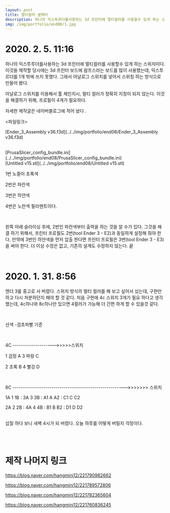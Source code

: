 ```yaml
---
layout: post
title: 멀티컬러 샐랙터
description: 하나의 익스투루더를사용하는 3d 프린터에 멀티컬러를 사용할수 있게 하는 스위치. 
img: /img/portfolio/end08/1.jpg
---
```



# 2020. 2. 5. 11:16

하나의 익스투루더를사용하는 3d 프린터에 멀티컬러를 사용할수 있게 하는 스위치이다. 이것을 제작할 당시에는 
3d 프린터 보드에 람프스라는 보드를 많이 사용했는데, 익스투르더를 1개 밖에 쓰지 못했다. 그래서 아날로그 스위치를
넣어서 스위칭 하는 방식으로 만들어 봤다. 



아날로그 스위치를 이용해서 툴 체인지시, 멀티 컬러가 정확히 지정이 되지 않는다. 이것을 해결하기 위해, 프로필이 4개가 필요하다. 

자세한 제작글은 네이버블로그에 적어 놨다 .


​<파일링크>


[Ender_3_Assembly v36.f3d](../../img/portfolio/end08/Ender_3_Assembly v36.f3d)

<br/>
[PrusaSlicer_config_bundle.ini](../../img/portfolio/end08/PrusaSlicer_config_bundle.ini)

<br/>
[Untitled v15.stl](../../img/portfolio/end08/Untitled v15.stl)



<br/>

<div class="img_row">
	<img class="col three" src="{{ site.baseurl }}/img/portfolio/end08/1.jpg" alt="" title="example image"/>
</div>


1번 노즐이 초록색

2번은 파란색

3번은 하얀색

4번은 노란색 필라멘트이다. 

​

 왼쪽 아래 슬라이싱 후에, 2번인 파란색부터 출력을 하는 것을 알 수가 있다. 그것을 해결 하기 위해서, 프린터 프로필도 2번(tool Ender 3 - E2)과 동일하게 설정해 줘야 한다. 만약에 3번인 하얀색을 먼저 압출 한다면 프린터 프로필은 3번(tool Ender 3 - E3)을 써야 한다. 더 이상 수정은 없고, 기존의 설계도 수정하지 않는다. 끝

<div class="img_row">
<img class="col one" src="{{ site.baseurl }} /img/portfolio/end08/3.png" alt="" title="example image"/>
<img class="col one" src="{{ site.baseurl }} /img/portfolio/end08/4.png" alt="" title="example image"/>
<img class="col one" src="{{ site.baseurl }} /img/portfolio/end08/5.png" alt="" title="example image"/>
		
</div>

# 2020. 1. 31. 8:56 
    
 엔더 3를 중고로 사 버렸다. 스위치 방식의 멀티 컬러를 해 보고 싶어서 샀는데, 구현만 하고 다시 처분하던지 해야 할 것 같다. 처음 구현에 4c 스위치 3개가 필요 하다고 생각했는데, 4c하나와 8c하나만 있으면 4컬러가 가능해 더 간편 하게 할 수 있을것 같다. 

​

선색 -검초파빨 기준

​

4C  -------------------->>>>>스위치

1 검정 A     3 파랑  C

2 초록 B     4  빨강 D

​

8C  ------------------------------------------------------->>>>>>> 스위치

 1A  1 1B  :  3A  3  3B      :     A1  A  A2   :   C1   C   C2

 2A  2 2B  :  4A  4  4B      :     B1   B  B2    :   D1  D   D2

​
\
삽질 하다 보니 새벽 4시가 되 버렸다. 오늘 하루를 어떻게 버틸지 걱정이다. 

 
<div class="img_row">
<img class="col one" src="{{ site.baseurl }} /img/portfolio/end08/11.jpg" alt="" title="example image"/>
<img class="col one" src="{{ site.baseurl }} /img/portfolio/end08/12.jpg" alt="" title="example image"/>
<img class="col one" src="{{ site.baseurl }} /img/portfolio/end08/9.jpg" alt="" title="example image"/>
		
</div>

<div class="img_row">
<img class="col one" src="{{ site.baseurl }} /img/portfolio/end08/13.jpg" alt="" title="example image"/>
<img class="col one" src="{{ site.baseurl }} /img/portfolio/end08/14.jpg" alt="" title="example image"/>
<img class="col one" src="{{ site.baseurl }} /img/portfolio/end08/15.png" alt="" title="example image"/>
		
</div>


# 제작 나머지 링크

https://blog.naver.com/hangmini12/221790982662

https://blog.naver.com/hangmini12/221789572806

https://blog.naver.com/hangmini12/221782365604

https://blog.naver.com/hangmini12/221760836245

<br/><br/><br/>

